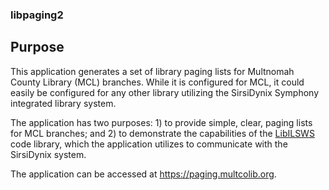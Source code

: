 ### libpaging2 ###

## Purpose ##

This application generates a set of library paging lists for Multnomah County Library (MCL) branches. While
it is configured for MCL, it could easily be configured for any other library utilizing the SirsiDynix
Symphony integrated library system.

The application has two purposes: 1) to provide simple, clear, paging lists for MCL branches; and 2) to 
demonstrate the capabilities of the <a href="https://github.com/multnomah-county-it/libilsws" 
alt="LibILSWS GitHub Repository">LibILSWS</a> code library, which the application utilizes to communicate 
with the SirsiDynix system.

The application can be accessed at <a href="https://paging.multcolib.org">https://paging.multcolib.org</a>.
